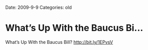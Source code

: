Date: 2009-9-9
Categories: old

# What’s Up With the Baucus Bi...

What’s Up With the Baucus Bill? <a href="http://bit.ly/1EPvsV" rel="nofollow">http://bit.ly/1EPvsV</a>
